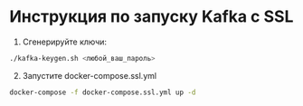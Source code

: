 # Инструкция по запуску Kafka с SSL

1. Сгенерируйте ключи:

```bash
./kafka-keygen.sh <любой_ваш_пароль>
```

2. Запустите docker-compose.ssl.yml

```bash
docker-compose -f docker-compose.ssl.yml up -d
```
